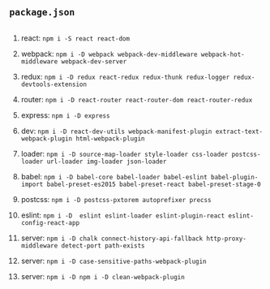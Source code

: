 

## `package.json`

```javascript

```

1. react: `npm i -S react react-dom`

2. webpack: `npm i -D webpack webpack-dev-middleware webpack-hot-middleware webpack-dev-server`

3. redux: `npm i -D redux react-redux redux-thunk redux-logger redux-devtools-extension`

4. router: `npm i -D react-router react-router-dom react-router-redux`

5. express: `npm i -D express`

6. dev: `npm i -D react-dev-utils webpack-manifest-plugin extract-text-webpack-plugin html-webpack-plugin`

7. loader: `npm i -D source-map-loader style-loader css-loader postcss-loader url-loader img-loader json-loader`

8. babel: `npm i -D babel-core babel-loader babel-eslint babel-plugin-import babel-preset-es2015 babel-preset-react babel-preset-stage-0`

9. postcss: `npm i -D postcss-pxtorem autoprefixer precss`

10. eslint: `npm i -D  eslint eslint-loader eslint-plugin-react eslint-config-react-app`

11. server: `npm i -D chalk connect-history-api-fallback http-proxy-middleware detect-port path-exists`

12. server: `npm i -D case-sensitive-paths-webpack-plugin`

13. server: `npm i -D npm i -D clean-webpack-plugin`